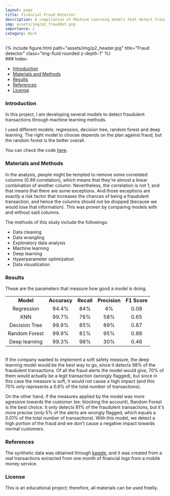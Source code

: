 ```yaml
---
layout: page
title: Financial Fraud Detector
description: A compilation of Machine Learning models that detect fraudulent transactions.
img: assets/img/p2_frauddet.png
importance: 2
category: Work
---
```

<div class="row">
    <div class="col-sm mt-3 mt-md-0">
        {% include figure.html path="assets/img/p2_header.jpg" title="Fraud detector" class="img-fluid rounded z-depth-1" %}
    </div>
</div>### Index:

* [Introduction](#section1)
* [Materials and Methods](#section2)
* [Results](#section7)
* [References](#section10)
* [License](#section11)


<a id='section1'></a>
### Introduction

In this project, I am developing several models to detect fraudulent transactions through  machine learning methods. 

I used different models: regression, decision tree, random forest and deep learning. The right model to choose depends on the plan against fraud, but the random forest is the better overall. 

You can check the code <a href="https://github.com/fbgr/financial-fraud-detector">here</a>.

<a id='section2'></a>
### Materials and Methods

In the analysis, people might be tempted to remove some correlated columns (0.99 correlation), which means that they're almost a linear combination of another column. Nevertheless, the correlation is not 1, and that means that there are some exceptions. And those exceptions are exactly a risk factor that increases the chances of being a fraudulent transaction, and hence the columns should not be dropped (because we would lose that information). This was proven by comparing models with and without said columns.

The methods of this study include the followings:
* Data cleaning
* Data wrangling
* Exploratory data analysis
* Machine learning
* Deep learning
* Hyperparameter optimization
* Data visualization

### Results

These are the parameters that measure how good a model is doing. 

<center><table style="text-align: center; vertical-align: middle;" cellpadding ="5">
    <tr>
        <td><b>Model</b></td>
        <td><b>Accuracy</b></td>
        <td><b>Recall</b></td>
        <td><b>Precision</b></td>
        <td><b>F1 Score</b></td>
    </tr>
    <tr>
        <td>Regression</td>
        <td>94.4%</td>
        <td>84%</td>
        <td>4%</td>
        <td>0.08</td>
    </tr>
    <tr>
        <td>KNN</td>
        <td>99.7%</td>
        <td>76%</td>
        <td>58%</td>
        <td>0.65</td>
    </tr>
    <tr>
        <td>Decision Tree</td>
        <td>99.9%</td>
        <td>85%</td>
        <td>89%</td>
        <td>0.87</td>
    </tr>
    <tr>
        <td>Random Forest</td>
        <td>99.9%</td>
        <td>81%</td>
        <td>95%</td>
        <td>0.88</td>
    </tr>
    <tr>
        <td>Deep learning</td>
        <td>99.3%</td>
        <td>98%</td>
        <td>30%</td>
        <td>0.46</td>
    </tr>
</table></center>
<br>If the company wanted to implement a soft safety measure, the deep learning model would be the best way to go, since it detects 98% of the fraudulent transactions. Of all the fraud alerts the model would give, 70% of them would actually be a legit transaction (wrongly flagged), but since in this case the measure is soft, it would not cause a high impact (and this 70% only represents a 0.6% of the total number of transactions). 

On the other hand, if the measures applied by the model was more agressive towards the customer (ex: blocking the account), Random Forest is the best choice. It only detects 81% of the fraudulent transactions, but it's more precise (only 5% of the alerts are wrongly flagged, which equals a 0.01% of the total number of transactions). With this model, we detect a high portion of the fraud and we don't cause a negative impact towards normal customers. 

<a id='section10'></a>
### References
The synthetic data was obtained through <a href="https://www.kaggle.com/datasets/ealaxi/paysim1">kaggle</a>, and it was created from a  real transactions extracted from one month of financial logs from a mobile money service.

<a id='section11'></a>
### License
This is an educational project; therefore, all materials can be used freelly.
